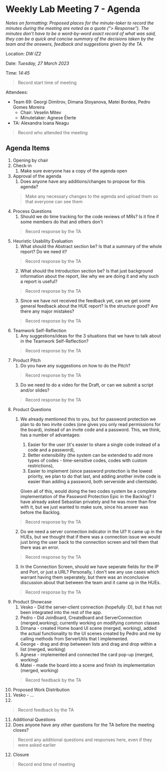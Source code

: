 # Weekly Lab Meeting 7 - Agenda

*Notes on formatting:
Proposed places for the minute-taker to record the minutes during the meeting are noted as a quote ("> Response").
The minutes don’t have to be a word-by-word exact record of what was said, they can be a quick and concise summary of the decisions taken by the team and the answers, feedback and suggestions given by the TA.*

Location: *DW IZ2*

Date: *Tuesday, 27 March 2023*

Time: *14:45*
> Record start time of meeting

Attendees:
- Team 69: Georgi Dimitrov, Dimana Stoyanova, Matei Bordea, Pedro Gomes Moreira
  - Chair: Veselin Mitev
  - Minutetaker: Agnese Ēlerte
- TA: Alexandra Ioana Neagu
> Record who attended the meeting

## Agenda Items
1. Opening by chair
2. Check-in
   1. Make sure everyone has a copy of the agenda open
3. Approval of the agenda
   1. Does anyone have any additions/changes to propose for this agenda?
   > Make any necessary changes to the agenda and upload them so that everyone can see them
4. Process Questions
   1. Should we do time tracking for the code reviews of MRs? Is it fine if some members do that and others don't
   > Record response by the TA
5. Heuristic Usability Evaluation
   1. What should the Abstract section be? Is that a summary of the whole report? Do we need it?
   > Record response by the TA
   2. What should the Introduction section be? Is that just background information about the report, like why we are doing it and why such a report is useful?
   > Record response by the TA
   3. Since we have not received the feedback yet, can we get some general feedback about the HUE report? Is the structure good? Are there any major mistakes?
   > Record response by the TA
6. Teamwork Self-Reflection
   1. Any suggestions/ideas for the 3 situations that we have to talk about in the Teamwork Self-Reflection?
   > Record response by the TA
7. Product Pitch
   1. Do you have any suggestions on how to do the Pitch?
   > Record response by the TA
   3. Do we need to do a video for the Draft, or can we submit a script and/or slides?
   > Record response by the TA
8. Product Questions
   1. We already mentioned this to you, but for password protection we plan to do two invite codes (one gives you only read permissions for the board), instead of an invite code and a password. This, we think, has a number of advantages:
      1.  Easier for the user (it's easier to share a single code instead of a code and a password),
      2.  Better extensibility (the system can be extended to add more types of codes - time-sensitive codes, codes with custom restrictions),
      3.  Easier to implement (since password protection is the lowest priority, we plan to do that last, and adding another invite code is easier than adding a password, both serverside and clientside).
   
      Given all of this, would doing the two codes system be a complete implementation of the Password Protection Epic in the Backlog? I have already asked Sebastian privately and he was more than fine with it, but we just wanted to make sure, since his answer was before the Backlog.
   > Record response by the TA
   2. Do we need a server connection indicator in the UI? It came up in the HUEs, but we thought that if there was a connection issue we would just bring the user back to the connection screen and tell them that there was an error.
   > Record response by the TA
   3. In the Connection Screen, should we have seperate fields for the IP and Port, or just a URL? Personally, I don't see any use cases which warrant having them seperately, but there was an inconclusive discussion about that between the team and it came up in the HUEs. 
   > Record response by the TA
9. Product Showcase
   1. Vesko - Did the server-client connection (hopefully :D), but it has not been integrated into the rest of the app.
   2. Pedro - Did JoinBoard, CreateBoard and ServerConnection (merged,working); currently working on modifying common classes
   3. Dimana - created Home board UI scene (merged, working), added the actual functionality to the UI scenes created by Pedro and me by calling   methods from ServerUtils that I implemented.
   4. George - drag and drop betweeen lists and drag and drop within a list (merged, working)
   5. Agnese - implemented and connected the card pop-up (merged, working)
   6. Matei - made the board into a scene and finish its implementation (merged, working)
   > Record feedback by the TA
10. Proposed Work Distribution
   1. Vesko - ...
   2. 
   > Record feedback by the TA
11. Additional Questions
   1. Does anyone have any other questions for the TA before the meeting closes?
   > Record any additional questions and responses here, even if they were asked earlier
12. Closure
   > Record end time of meeting
